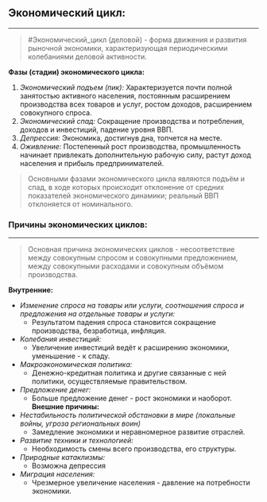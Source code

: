## Экономический цикл:
---
> #Экономический_цикл (деловой) - форма движения и развития рыночной экономики, характеризующая периодическими колебаниями деловой активности. 

**Фазы (стадии) экономического цикла:**
1. *Экономический подъем (пик):* Характеризуется почти полной занятостью активного населения, постоянным расширением производства всех товаров и услуг, ростом доходов, расширением совокупного спроса. 
2. *Экономический спад:* Сокращение производства и потребления, доходов и инвестиций, падение уровня ВВП.
3. *Депрессия:* Экономика, достигнув дна, топчется на месте.
4. *Оживление:* Постепенный рост производства, промышленность начинает привлекать дополнительную рабочую силу, растут доход населения и прибыль предпринимателей.

> Основными фазами экономического цикла являются подъём и спад, в ходе которых происходит отклонение от средних показателей экономического динамики; реальный ВВП отклоняется от номинального.

### Причины экономических циклов:
---
> Основная причина экономических циклов - несоответствие между совокупным спросом и совокупными предложением, между совокупными расходами и совокупным объёмом производства.

**Внутренние:**
- *Изменение спроса на товары или услуги, соотношения спроса и предложения на отдельные товары и услуги:*
	- Результатом падения спроса становится сокращение производства, безработица, инфляция.
- *Колебания инвестиций:*
	- Увеличение инвестиций ведёт к расширению экономики, уменьшение - к спаду.
- *Макроэкономическая политика:*
	- Денежно-кредитная политика и другие связанные с ней политики, осуществляемые правительством.
- *Предложение денег:*
	- Больше предложение денег - рост экономики и наоборот.
**Внешние причины:**
- *Нестабильность политической обстановки в мире (локальные войны, угроза региональных воин)*
	- Замедление экономики и неравномерное развитие отраслей.
- *Развитие техники и технологией:*
	- Необходимость смены всего производства, его структуры.
- *Природные катаклизмы:*
	- Возможна депрессия
- *Миграция населения:*
	- Чрезмерное увеличение населения - давление на потребности экономики.